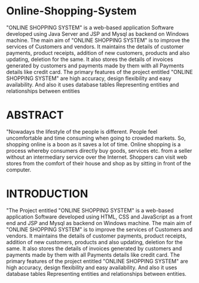 # Online-Shopping-System
 "ONLINE SHOPPING SYSTEM" is a web-based application Software developed using Java Server and JSP and Mysql as backend on Windows machine. The main aim of "ONLINE SHOPPING SYSTEM" is to improve the services of Customers and vendors. It maintains the details of customer payments, product receipts, addition of new customers, products and also updating, deletion for the same. It also stores the details of invoices generated by customers and payments made by them with all Payments details like credit card. The primary features of the project entitled "ONLINE SHOPPING SYSTEM" are high accuracy, design flexibility and easy availability. And also it uses database tables Representing entities and relationships between entities
# ABSTRACT
 "Nowadays the lifestyle of the people is different. People feel uncomfortable and time consuming when going to crowded markets. So, shopping online is 
 a boon as it saves a lot of time.
 Online shopping is a process whereby consumers directly buy goods, services etc. from a seller without an intermediary service over the Internet. Shoppers
can visit web stores from the comfort of their house and shop as by sitting in
front of the computer.
# INTRODUCTION
  "The Project entitled "ONLINE SHOPPING SYSTEM" is a web-based application Software developed using HTML, CSS and JavaScript as a front
end and JSP and Mysql as backend on Windows machine.  The main aim of "ONLINE SHOPPING SYSTEM" is to improve
the services of Customers and vendors. It maintains the details of customer payments, product receipts, addition of new customers, products and also
updating, deletion for the same. It also stores the details of invoices generated by customers and payments made by them with all Payments details like
credit card.
The primary features of the project entitled "ONLINE SHOPPING SYSTEM" are high accuracy, design flexibility and easy availability. And
also it uses database tables Representing entities and relationships between entities.
